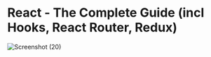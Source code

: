 # React - The Complete Guide (incl Hooks, React Router, Redux)
![Screenshot (20)](https://user-images.githubusercontent.com/103074655/197902291-629c3d67-685a-463e-b18c-74060b965710.png)
